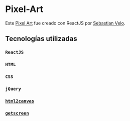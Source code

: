 # Pixel-Art

Este [Pixel Art](https://es.wikipedia.org/wiki/Pixel_art) fue creado con ReactJS por [Sebastian Velo](https://www.linkedin.com/in/sebastian-velo/).

## Tecnologías utilizadas

### `ReactJS`
### `HTML`
### `CSS`
### `jQuery`
### [`html2canvas`](https://html2canvas.hertzen.com/)
### [`getscreen`](https://www.npmjs.com/package/react-getscreen)